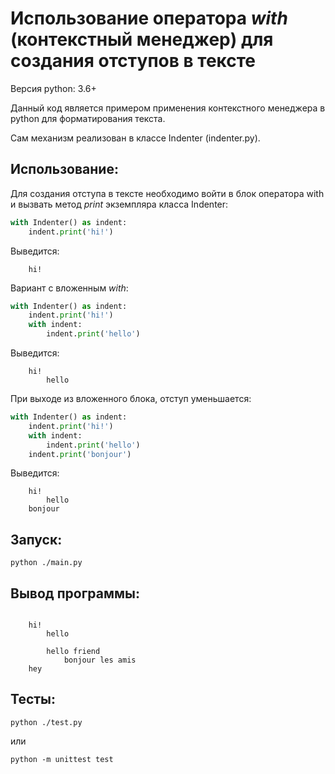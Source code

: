 # Использование оператора *with* (контекстный менеджер) для создания отступов в тексте

Версия python: 3.6+

Данный код является примером применения контекстного менеджера в python для форматирования текста.

Сам механизм реализован в классе Indenter (indenter.py).

## Использование:

Для создания отступа в тексте необходимо войти в блок оператора with и вызвать метод *print* экземпляра класса Indenter:

```python
with Indenter() as indent:
    indent.print('hi!')
```

Выведится:

```
    hi!
```

Вариант с вложенным *with*:


```python
with Indenter() as indent:
    indent.print('hi!')
    with indent:
        indent.print('hello')
```

Выведится:

```
    hi!
        hello
```

При выходе из вложенного блока, отступ уменьшается:

```python
with Indenter() as indent:
    indent.print('hi!')
    with indent:
        indent.print('hello')
    indent.print('bonjour')
```

Выведится:

```
    hi!
        hello
    bonjour
```

## Запуск:

```
python ./main.py
```

## Вывод программы:

```

    hi!
        hello

        hello friend
            bonjour les amis
    hey

```

## Тесты:

```
python ./test.py
```

или

```
python -m unittest test
```
